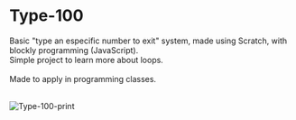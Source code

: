 # Type-100
Basic "type an especific number to exit" system, made using Scratch, with blockly programming (JavaScript).<br>
Simple project to learn more about loops.<br><br>
Made to apply in programming classes.<br><br>

![Type-100-print](https://github.com/user-attachments/assets/361de1e5-c14a-4c6d-b8d7-dfbfc66349b5)
